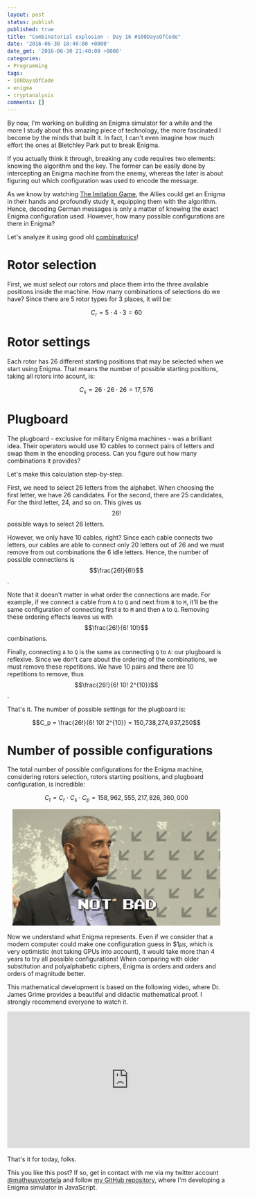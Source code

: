```yaml
---
layout: post
status: publish
published: true
title: "Combinatorial explosion - Day 16 #100DaysOfCode"
date: '2016-06-30 18:40:00 +0000'
date_gmt: '2016-06-30 21:40:00 +0000'
categories:
- Programming
tags:
- 100DaysOfCode
- enigma
- cryptanalysis
comments: []
---
```


By now, I'm working on building an Enigma simulator for a while and the more I study about this amazing piece of technology, the more fascinated I become by the minds that built it. In fact, I can't even imagine how much effort the ones at Bletchley Park put to break Enigma.

If you actually think it through, breaking any code requires two elements: knowing the algorithm and the key. The former can be easily done by intercepting an Enigma machine from the enemy, whereas the later is about figuring out which configuration was used to encode the message.

As we know by watching [The Imitation Game](http://www.imdb.com/title/tt2084970/), the Allies could get an Enigma in their hands and profoundly study it, equipping them with the algorithm. Hence, decoding German messages is only a matter of knowing the exact Enigma configuration used. However, how many possible configurations are there in Enigma?

Let's analyze it using good old [combinatorics](https://en.wikipedia.org/wiki/Combinatorics)!

# Rotor selection

First, we must select our rotors and place them into the three available positions inside the machine. How many combinations of selections do we have? Since there are 5 rotor types for 3 places, it will be:

$$C_r = 5 \cdot 4 \cdot 3 = 60$$

# Rotor settings

Each rotor has 26 different starting positions that may be selected when we start using Enigma. That means the number of possible starting positions, taking all rotors into acount, is:

$$C_s = 26 \cdot 26 \cdot 26 = 17,576$$

# Plugboard

The plugboard - exclusive for military Enigma machines - was a brilliant idea. Their operators would use 10 cables to connect pairs of letters and swap them in the encoding process. Can you figure out how many combinations it provides?

Let's make this calculation step-by-step.

First, we need to select 26 letters from the alphabet. When choosing the first letter, we have 26 candidates. For the second, there are 25 candidates, For the third letter, 24, and so on. This gives us $$26!$$ possible ways to select 26 letters.

However, we only have 10 cables, right? Since each cable connects two letters, our cables are able to connect only 20 letters out of 26 and we must remove from out combinations the 6 idle letters. Hence, the number of possible connections is $$\frac{26!}{6!}$$.

Note that it doesn't matter in what order the connections are made. For example, if we connect a cable from `A` to `Q` and next from `B` to `M`, it'll be the same configuration of connecting first `B` to `M` and then `A` to `Q`. Removing these ordering effects leaves us with $$\frac{26!}{6! 10!}$$ combinations.

Finally, connecting `A` to `Q` is the same as connecting `Q` to `A`: our plugboard is reflexive. Since we don't care about the ordering of the combinations, we must remove these repetitions. We have 10 pairs and there are 10 repetitions to remove, thus $$\frac{26!}{6! 10! 2^{10}}$$.

That's it. The number of possible settings for the plugboard is:

$$C_p = \frac{26!}{6! 10! 2^{10}} = 150,738,274,937,250$$


# Number of possible configurations

The total number of possible configurations for the Enigma machine, considering rotors selection, rotors starting positions, and plugboard configuration, is incredible:

$$C_t = C_r \cdot C_s \cdot C_p = 158,962,555,217,826,360,000$$

<center><img src="/assets/images/not_bad.gif"></center>

Now we understand what Enigma represents. Even if we consider that a modern computer could make one configuration guess in $$1 \mu s$, which is very optimistic (not taking GPUs into account), it would take more than 4 years to try all possible configurations! When comparing with older substitution and polyalphabetic ciphers, Enigma is orders and orders and orders of magnitude better.

This mathematical development is based on the following video, where Dr. James Grime provides a beautiful and didactic mathematical proof. I strongly recommend everyone to watch it.

<iframe width="560" height="315" src="https://www.youtube.com/embed/G2_Q9FoD-oQ" frameborder="0" allowfullscreen></iframe>

That's it for today, folks.

This you like this post? If so, get in contact with me via my twitter account [@matheusvportela](https://twitter.com/matheusvportela) and follow [my GitHub repository](https://github.com/matheusportela/enigma-machine), where I'm developing a Enigma simulator in JavaScript.